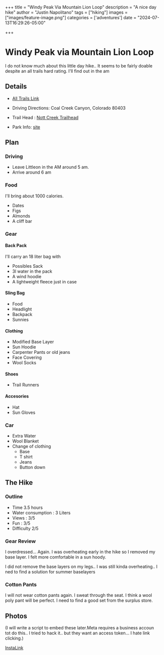 +++
title =  "Windy Peak Via Mountain Lion Loop"
description = "A nice day hike"
author = "Justin Napolitano"
tags = ["hiking"]
images = ["images/feature-image.png"]
categories = ['adventures']
date = "2024-07-13T16:29:26-05:00"

+++

# Windy Peak via Mountain Lion Loop

I do not know much about this little day hike.. It seems to be fairly doable despite an all trails hard rating. I'll find out in the am 




## Details

* [All Trails Link](https://www.alltrails.com/trail/us/colorado/mountain-lion-windy-peak-summit?sh=wzox3b)

* Driving Directions: Coal Creek Canyon, Colorado 80403
* Trail Head : [Nott Creek Trailhead](https://maps.app.goo.gl/H8DFYxX4ib7D3sM86)
* Park Info: [site](https://cpw.state.co.us/placestogo/parks/goldengatecanyon)

## Plan

### Driving

* Leave Littleon in the AM around 5 am.
* Arrive around 6 am

### Food

I'll bring about 1000 calories. 

* Dates
* Figs
* Almonds
* A cliff bar


### Gear

#### Back Pack 

I'll carry an 18 liter bag with

* Possibles Sack
* 3l water in the pack
* A wind hoodie
* A lightweight fleece just in case

#### Sling Bag

* Food
* Headlight
* Backpack
* Sunnies

#### Clothing

* Modified Base Layer
* Sun Hoodie
* Carpenter Pants or old jeans
* Face Covering
* Wool Socks

#### Shoes

* Trail Runners

#### Accesories 

* Hat
* Sun Gloves


### Car

* Extra Water
* Wool Blanket
* Change of clothing 
    * Base
    * T shirt
    * Jeans
    * Button down

## The Hike

### Outline

* Time 3.5 hours
* Water consumption : 3 Liters
* Views : 3/5
* Fun : 3/5
* Difficulty 2/5


### Gear Review

I overdressed... Again.   I was overheating early in the hike so I removed my base layer. I felt more comfortable in a sun hoody. 

I did not remove the base layers on my legs.. I was still kinda overheating.. I ned to find a solution for summer baselayers

### Cotton Pants

I will not wear cotton pants again. I sweat through the seat. I think a wool poly pant will be perfect.  I need to find a good set from the surplus store. 

## Photos

(I will write a script to embed these later.Meta requires a business accoun tot do this.. I tried to hack it.. but they want an access token... I hate link clicking.)

[InstaLink](https://www.instagram.com/p/C9adc2otXE6/)